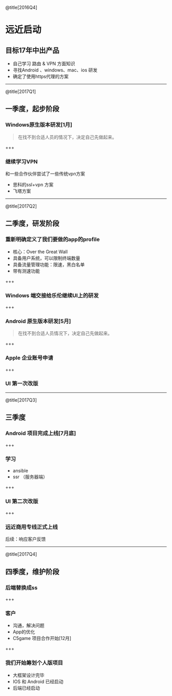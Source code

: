 @title[2016Q4]

# 远近启动

## 目标17年中出产品

+ 自己学习 路由 & VPN 方面知识
+ 寻找Android 、windows、mac、ios 研发
+ 确定了使用https代理的方案

---

@title[2017Q1]

## 一季度，起步阶段
### Windows原生版本研发[1月]

> 在找不到合适人员的情况下，决定自己先做起来。

+++

### 继续学习VPN

和一些合作伙伴尝试了一些传统vpn方案
+ 思科的ssl+vpn 方案
+ 飞塔方案

---

@title[2017Q2]
## 二季度，研发阶段

### 重新明确定义了我们要做的app的profile

+ 核心：Over the Great Wall
+ 具备用户系统，可以限制终端数量
+ 具备流量管理功能：限速，黑白名单
+ 带有测速功能

+++

### Windows 端交接给乐伦继续UI上的研发

+++

### Android 原生版本研发[5月]

> 在找不到合适人员情况下，决定自己先做起来。

+++

### Apple 企业账号申请

+++

### UI 第一次改版

---

@title[2017Q3]
## 三季度

### Android 项目完成上线[7月底]

+++

### 学习

+ ansible
+ ssr （服务器端）

+++

### UI 第二次改版

+++

### 远近商用专线正式上线

后续：响应客户反馈

---

@title[2017Q4]
## 四季度，维护阶段

### 后端替换成ss

+++

### 客户

+ 沟通，解决问题
+ App的优化
+ C5game 项目合作开始[12月]

+++

### 我们开始筹划个人版项目

+ 大框架设计完毕
+ IOS 和 Android 已经启动
+ 后端已经启动